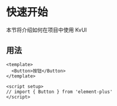 # 快速开始

本节将介绍如何在项目中使用 KvUI

## 用法

```vue
<template>
  <Button>按钮</Button>
</template>

<script setup>
// import { Button } from 'element-plus'
</script>
```
